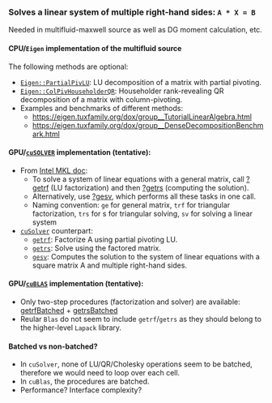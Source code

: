 
### Solves a linear system of multiple right-hand sides: `A * X = B`
Needed in multifluid-maxwell source as well as DG moment calculation, etc.

#### CPU/`Eigen` implementation of the multifluid source
The following methods are optional:
  - [`Eigen::PartialPivLU`](https://eigen.tuxfamily.org/dox/classEigen_1_1PartialPivLU.html): LU decomposition of a matrix with partial pivoting.
  - [`Eigen::ColPivHouseholderQR`](https://eigen.tuxfamily.org/dox/classEigen_1_1ColPivHouseholderQR.html): Householder rank-revealing QR decomposition of a matrix with column-pivoting.
  - Examples and benchmarks of different methods:
  	- https://eigen.tuxfamily.org/dox/group__TutorialLinearAlgebra.html
	- https://eigen.tuxfamily.org/dox/group__DenseDecompositionBenchmark.html

#### GPU/[`cuSOLVER`](https://docs.nvidia.com/cuda/cusolver/index.html) implementation (tentative):
  - From [Intel MKL doc](https://software.intel.com/sites/products/documentation/doclib/mkl_sa/11/mkl_lapack_examples/lapackro1.htm):
    - To solve a system of linear equations with a general matrix, call [?getrf](https://software.intel.com/en-us/mkl-developer-reference-c-getrf) (LU factorization) and then [?getrs](https://software.intel.com/en-us/mkl-developer-reference-c-getrs) (computing the solution).
    - Alternatively, use [?gesv](https://software.intel.com/en-us/mkl-developer-reference-c-gesv), which performs all these tasks in one call.
    - Naming convention: `ge` for general matrix, `trf` for triangular factorization, `trs` for s for triangular solving, `sv` for solving a linear system 
  - [`cuSolver`](https://docs.nvidia.com/cuda/cusolver/index.html) counterpart:
    - [`getrf`](https://docs.nvidia.com/cuda/cusolver/index.html#cuds-lt-t-gt-getrf): Factorize A using partial pivoting LU.
    - [`getrs`](https://docs.nvidia.com/cuda/cusolver/index.html#cuds-lt-t-gt-getrs): Solve using the factored matrix.
    - [`gesv`](https://docs.nvidia.com/cuda/cusolver/index.html#cuds-lt-t-gt-gesv): Computes the solution to the system of linear equations with a square matrix A and multiple right-hand sides.

#### GPU/[`cuBLAS`](https://docs.nvidia.com/cuda/cublas/index.html) implementation (tentative):
- Only two-step procedures (factorization and solver) are available: [getrfBatched](https://docs.nvidia.com/cuda/cublas/index.html#cublas-lt-t-gt-getrfbatched) + [getrsBatched](https://docs.nvidia.com/cuda/cublas/index.html#cublas-lt-t-gt-getrsbatched)
- Reular `Blas` do not seem to include `getrf`/`getrs` as they should belong to the higher-level `Lapack` library.

#### Batched vs non-batched?
- In `cuSolver`, none of LU/QR/Cholesky operations seem to be batched, therefore we would need to loop over each cell.
- In `cuBlas`, the procedures are batched.
- Performance? Interface complexity?
